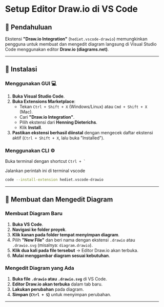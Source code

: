 # Setup Editor Draw.io di VS Code

## 📌 Pendahuluan
Ekstensi **"Draw.io Integration"** (`hediet.vscode-drawio`) memungkinkan pengguna untuk membuat dan mengedit diagram langsung di Visual Studio Code menggunakan editor **Draw.io (diagrams.net)**.

---

## 🔧 Instalasi

### Menggunakan GUI 💻
1. **Buka Visual Studio Code**.
2. **Buka Extensions Marketplace**:
   - Tekan `Ctrl + Shift + X` (Windows/Linux) atau `Cmd + Shift + X` (Mac).
   - Cari **"Draw.io Integration"**.
   - Pilih ekstensi dari **Henning Dieterichs**.
   - Klik **Install**.
3. **Pastikan ekstensi berhasil diinstal** dengan mengecek daftar ekstensi aktif (`Ctrl + Shift + X`, lalu buka "Installed").

### Menggunakan CLI ⚙️
Buka terminal dengan shortcut ``Ctrl + ` ``

Jalankan perintah ini di terminal vscode
```bash
code --install-extension hediet.vscode-drawio
```

---

## 📂 Membuat dan Mengedit Diagram

### Membuat Diagram Baru
1. **Buka VS Code**.
2. **Navigasi ke folder proyek**.
3. **Klik kanan pada folder tempat menyimpan diagram**.
4. Pilih **"New File"** dan beri nama dengan ekstensi `.drawio` atau `.drawio.svg` (misalnya: `diagram.drawio`).
5. **Klik dua kali pada file tersebut** → Editor Draw.io akan terbuka.
6. **Mulai menggambar diagram sesuai kebutuhan**.

### Mengedit Diagram yang Ada
1. **Buka file `.drawio` atau `.drawio.svg`** di VS Code.
2. **Editor Draw.io akan terbuka** dalam tab baru.
3. **Lakukan perubahan** pada diagram.
4. **Simpan (`Ctrl + S`)** untuk menyimpan perubahan.

---